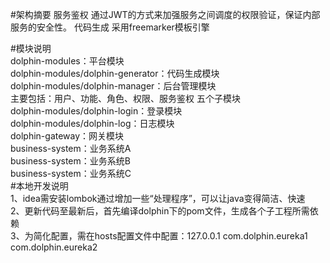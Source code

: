 #架构摘要
服务鉴权
通过JWT的方式来加强服务之间调度的权限验证，保证内部服务的安全性。
代码生成
采用freemarker模板引擎

#模块说明  
    dolphin-modules：平台模块    
        dolphin-modules/dolphin-generator：代码生成模块  
        dolphin-modules/dolphin-manager：后台管理模块  
            主要包括：用户、功能、角色、权限、服务鉴权 五个子模块  
        dolphin-modules/dolphin-login：登录模块  
        dolphin-modules/dolphin-log：日志模块  
     dolphin-gateway：网关模块  
    business-system：业务系统A  
    business-system：业务系统B  
    business-system：业务系统C  
 #本地开发说明  
 1、idea需安装lombok通过增加一些“处理程序”，可以让java变得简洁、快速    
 2、更新代码至最新后，首先编译dolphin下的pom文件，生成各个子工程所需依赖    
 3、为简化配置，需在hosts配置文件中配置：127.0.0.1 com.dolphin.eureka1 com.dolphin.eureka2    
